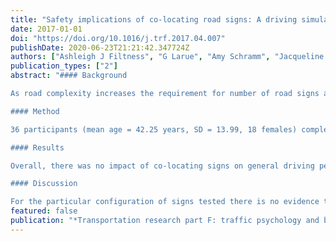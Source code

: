 ```yaml
---
title: "Safety implications of co-locating road signs: A driving simulator investigation"
date: 2017-01-01
doi: "https://doi.org/10.1016/j.trf.2017.04.007"
publishDate: 2020-06-23T21:21:42.347724Z
authors: ["Ashleigh J Filtness", "G Larue", "Amy Schramm", "Jacqueline Fuller", "Andry Rakotonirainy", "Clarissa Han", "Peter Cairney"]
publication_types: ["2"]
abstract: "#### Background

As road complexity increases the requirement for number of road signs also increases, although the amount of road side space does not. One practical strategy to address this is to present multiple road signs on the same gantry (sign co-location). However, there is very little research on the safety implications of this practice.

#### Method

36 participants (mean age = 42.25 years, SD = 13.99, 18 females) completed three driving simulator scenarios, each scenario had a different sign co-location condition: no co-location, dual co-location and triple co-location. Each scenario presented similar information using direction signs, variable message signs and variable speed limit signs, under. Each drive included standard motorway driving (100 km/h speed zone) in free flow traffic and one emergency event where a lead vehicle suddenly braked. The scenario order was counterbalanced and the emergency event vehicle varied.

#### Results

Overall, there was no impact of co-locating signs on general driving performance. No significant difference was observed between conditions for reaction time and minimum headway in response to the emergency event. Participants were able to correctly choose their destination whether the signs were co-located or not.

#### Discussion

For the particular configuration of signs tested there is no evidence that co-location negatively impacts driving performance. However, there may be some implications for travel speed and the manner in which the emergency event is responded to. Future work should confirm the findings on real roads. These findings provided support for sign co-location as a practical and safe option for displaying multiple road signs in a confined area."
featured: false
publication: "*Transportation research part F: traffic psychology and behaviour*"
---
```


